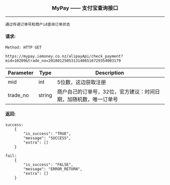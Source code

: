 <p align="center">
<h3 align="center">MyPay —— 支付宝查询接口</h3><hr>
</p>

```
通过传递订单号和商户id查询订单状态
```


#### 请求:

```
Method: HTTP GET

https://mypay.iemoney.co.nz/alipayApi/check_payment?mid=10209&trade_no=20180125053131486516729354003179
```

|Parameter	|Type 	 |Description|
|-----------|--------|-----------|
|mid        |int     |5位数，这边获取注册|
|trade_no   |string  |商户自己的订单号，32位，官方建议：时间日期，加随机数，唯一订单号|

#### 返回:

```
success:
	{
	    "is_success": "TRUE",
	    "message": "SUCCESS",
	    "extra": []
	}

fail:
	{
	    "is_success": "FALSE",
	    "message": "ERROR_RETURN",
	    "extra": []
	}
```
